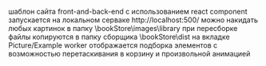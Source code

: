 шаблон  сайта front-and-back-end с использованием react component
запускается на локальном серваке http://localhost:500/
можно накидать любых картинок в папку \bookStore\images\library при пересборке файлы копируются в папку сборщика \bookStore\dist
на вкладке Picture/Example worker отображается подборка элементов с возможностью перетаскивания в корзину и произвольной анимацией



